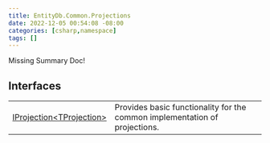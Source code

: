 ```yaml
---
title: EntityDb.Common.Projections
date: 2022-12-05 00:54:08 -08:00
categories: [csharp,namespace]
tags: []
---
```


Missing Summary Doc!
## Interfaces
<table><tr><td><a href='/posts/csharp.member.entitydb.common.projections.iprojection-1/'>IProjection&lt;TProjection&gt;</a></td><td>
Provides basic functionality for the common implementation of projections.
</td></tr></table>
